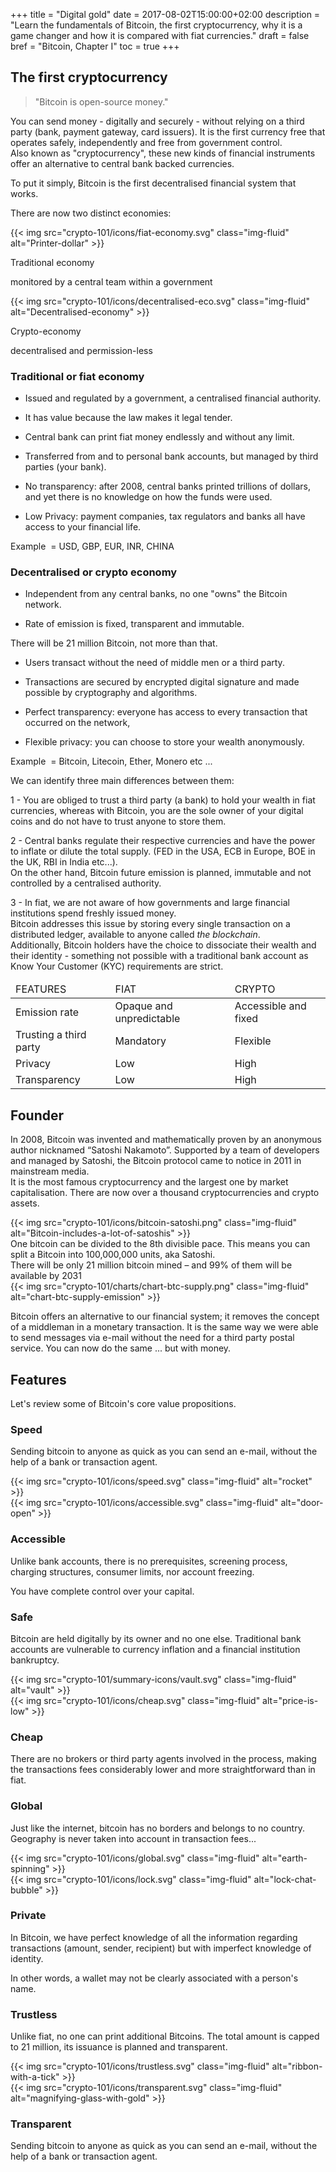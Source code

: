 +++
title = "Digital gold"
date = 2017-08-02T15:00:00+02:00
description = "Learn the fundamentals of Bitcoin, the first cryptocurrency, why it is a game changer and how it is compared with fiat currencies."
draft = false
bref = "Bitcoin, Chapter I"
toc = true
+++


## The first cryptocurrency



> "Bitcoin is open-source money."

You can send money - digitally and securely - without relying on a third party (bank, payment gateway, card issuers). It is the first currency free that operates safely, independently and free from government control.  
Also known as "cryptocurrency", these new kinds of financial instruments offer an alternative to central bank backed currencies.

To put it simply, Bitcoin is the first decentralised financial system that works.


<p class="font-weight-bold text-center mt-5">There are now two distinct economies:</p>


<div class="container mt-5 my-4">
  <div class="row text-center">
    <div class="col">
      {{< img src="crypto-101/icons/fiat-economy.svg" class="img-fluid" alt="Printer-dollar" >}}
      <p class="font-weight-bold">Traditional economy </p>
      <p class="small">monitored by a central team within a government</p>
    </div>
    <div class="col">
      {{< img src="crypto-101/icons/decentralised-eco.svg" class="img-fluid" alt="Decentralised-economy" >}}
      <p class="font-weight-bold">Crypto-economy</p>
      <p class="small">decentralised and permission-less</p>
    </div>
  </div>
</div>




### Traditional or fiat economy



* Issued and regulated by a government, a centralised financial authority. 

* It has value because the law makes it legal tender.

* Central bank can print fiat money endlessly and without any limit.

* Transferred from and to personal bank accounts, but managed by third parties (your bank).

* No transparency: after 2008,  central banks printed trillions of dollars, and yet there is no knowledge on how the funds were used. 

* Low Privacy: payment companies, tax regulators and banks all have access to your financial life.

Example  = USD, GBP, EUR, INR, CHINA




### Decentralised or crypto economy



* Independent from any central banks, no one "owns" the Bitcoin network.
 
* Rate of emission is fixed, transparent and immutable. 
<p>There will be 21 million Bitcoin, not more than that.</p>
 
* Users transact without the need of middle men or a third party. 

* Transactions are secured by encrypted digital signature and made possible by cryptography and algorithms.

* Perfect transparency: everyone has access to every transaction that occurred on the network,

* Flexible privacy: you can choose to store your wealth anonymously.

Example  = Bitcoin, Litecoin, Ether, Monero etc ...




<p class="font-weight-bold text-center mt-4 my-2"> We can identify three main differences between them:</p>


1 - You are obliged to trust a third party (a bank) to hold your wealth in fiat currencies, whereas with Bitcoin, you are the sole owner of your digital coins and do not have to trust anyone to store them.

2 - Central banks regulate their respective currencies and have the power to inflate or dilute the total supply. (FED in the USA, ECB in Europe, BOE in the UK, RBI in India etc...).   
On the other hand, Bitcoin future emission is planned, immutable and not controlled by a centralised authority.

3 - In fiat, we are not aware of how governments and large financial institutions spend freshly issued money.  
Bitcoin addresses this issue by storing every single transaction on a distributed ledger, available to anyone called *the blockchain*.  
Additionally, Bitcoin holders have the choice to dissociate their wealth and their identity - something not possible with a traditional bank account as Know Your Customer (KYC) requirements are strict.


</table>
<table class="table table-sm table-striped my-4">
    <thead>
        <tr class="text-center font-weight-bold">
            <td>FEATURES</td>
            <td>FIAT</td>
            <td>CRYPTO</td>
        </tr>
    </thead>
    <tbody>
        <tr>
            <td class="text-left">Emission rate</td>
            <td class="text-center">Opaque and unpredictable</td>
            <td class="text-center">Accessible and fixed</td>
        </tr>
        <tr>
            <td class="text-left">Trusting a third party</td>
            <td class="text-center">Mandatory</td>
            <td class="text-center">Flexible</td>
        </tr>
        <tr>
            <td class="text-left">Privacy</td>
            <td class="text-center">Low</td>
            <td class="text-center">High</td>
        </tr>
        <tr>
            <td class="text-left">Transparency</td>
            <td class="text-center">Low</td>
            <td class="text-center">High</td>
        </tr>
    </tbody>
</table>

## Founder



In 2008, Bitcoin was invented and mathematically proven by an anonymous author nicknamed “Satoshi Nakamoto”. 
Supported by a team of developers and managed by Satoshi, the Bitcoin protocol came to notice in 2011 in mainstream media.  
It is the most famous cryptocurrency and the largest one by market capitalisation. There are now over a thousand cryptocurrencies and crypto assets.



<div class="container my-3">
  <div class="row align-items-center">
    <div class="col">
      {{< img src="crypto-101/icons/bitcoin-satoshi.png" class="img-fluid" alt="Bitcoin-includes-a-lot-of-satoshis" >}}
    </div>
    <div class="col">
      One bitcoin can be divided to the 8th divisible pace.  
      This means you can split a Bitcoin into 100,000,000 units, aka Satoshi.
    </div>
  </div>
  <div class="row align-items-center">
    <div class="col">
      There will be only 21 million bitcoin mined – and 99% of them will be available by 2031
    </div>
    <div class="col">
      {{< img src="crypto-101/charts/chart-btc-supply.png" class="img-fluid" alt="chart-btc-supply-emission" >}}
    </div>
  </div>
</div>


Bitcoin offers an alternative to our financial system; it removes the concept of a middleman in a monetary transaction. 
It is the same way we were able to send messages via e-mail without the need for a third party postal service.
You can now do the same ... but with money.




## Features


Let's review some of Bitcoin's core value propositions.




<div class="container my-3">
  <div class="row align-items-center">
    <div class="col  text-left">
      <h3>Speed</h3>
      <p>Sending bitcoin to anyone as quick as you can send an e-mail, without the help of a bank or transaction agent.</p>
    </div>
    <div class="col  text-center">
      {{< img src="crypto-101/icons/speed.svg" class="img-fluid" alt="rocket" >}}
    </div>
  </div>
</div>


 

<div class="container my-3">
  <div class="row align-items-center">
    <div class="col  text-center">
      {{< img src="crypto-101/icons/accessible.svg" class="img-fluid" alt="door-open" >}}
    </div>
    <div class="col  text-left">
    <h3>Accessible </h3>
      <p>Unlike bank accounts, there is no prerequisites, screening process, charging structures, consumer limits, nor account freezing.</p>  
      You have complete control over your capital.</p>
    </div>
  </div>
</div>





<div class="container my-3">
  <div class="row align-items-center">
    <div class="col text-left">
    <h3>Safe</h3>
     <p>Bitcoin are held digitally by its owner and no one else. Traditional bank accounts are vulnerable to currency inflation and a financial institution bankruptcy.</p>
    </div>
    <div class="col  text-center">
      {{< img src="crypto-101/summary-icons/vault.svg" class="img-fluid" alt="vault" >}}
    </div>
  </div>
</div>




<div class="container my-3">
  <div class="row align-items-center">
    <div class="col text-center">
      {{< img src="crypto-101/icons/cheap.svg" class="img-fluid" alt="price-is-low" >}}
    </div>
    <div class="col text-left">
    <h3>Cheap</h3>
      <p>There are no brokers or third party agents involved in the process, making the transactions fees considerably lower and more straightforward than in fiat.</p>
    </div>
  </div>
</div>




<div class="container my-3">
  <div class="row align-items-center">
    <div class="col text-left">
    <h3>Global</h3>
     <p>Just like the internet, bitcoin has no borders and belongs to no country. Geography is never taken into account in transaction fees...</p>
    </div>
    <div class="col text-center">
      {{< img src="crypto-101/icons/global.svg" class="img-fluid" alt="earth-spinning" >}}
    </div>
  </div>
</div>




<div class="container my-3">
  <div class="row align-items-center">
    <div class="col text-center">
      {{< img src="crypto-101/icons/lock.svg" class="img-fluid" alt="lock-chat-bubble" >}}
    </div>
    <div class="col text-left">
    <h3>Private</h3>
      <p>In Bitcoin, we have perfect knowledge of all the information regarding transactions (amount, sender, recipient) but with imperfect knowledge of identity.</p>
In other words, a wallet may not be clearly associated with a person's name.</p>
    </div>
  </div>
</div>




<div class="container my-3">
  <div class="row align-items-center">
    <div class="col text-left">
    <h3>Trustless</h3>
      <p>Unlike fiat, no one can print additional Bitcoins. The total amount is capped to 21 million, its issuance is planned and transparent.</p>
    </div>
    <div class="col text-center">
      {{< img src="crypto-101/icons/trustless.svg" class="img-fluid" alt="ribbon-with-a-tick" >}}
    </div>
  </div>
</div>





<div class="container my-3">
  <div class="row align-items-center text-center">
    <div class="col text-center">
      {{< img src="crypto-101/icons/transparent.svg" class="img-fluid" alt="magnifying-glass-with-gold" >}}
    </div>
    <div class="col text-left">
    <h3>Transparent</h3>
      <p>Sending bitcoin to anyone as quick as you can send an e-mail, without the help of a bank or transaction agent.</p>
    </div>
  </div>
</div>
